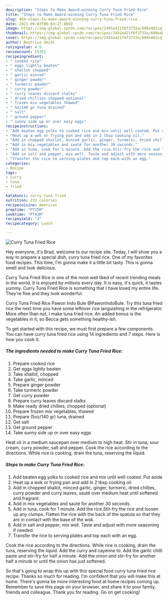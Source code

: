 ```yaml
---
description: "Steps to Make Award-winning Curry Tuna Fried Rice"
title: "Steps to Make Award-winning Curry Tuna Fried Rice"
slug: 464-steps-to-make-award-winning-curry-tuna-fried-rice
date: 2021-09-03T06:03:27.869Z
image: https://img-global.cpcdn.com/recipes/2491e421f6f3733a/680x482cq70/curry-tuna-fried-rice-recipe-main-photo.jpg
thumbnail: https://img-global.cpcdn.com/recipes/2491e421f6f3733a/680x482cq70/curry-tuna-fried-rice-recipe-main-photo.jpg
cover: https://img-global.cpcdn.com/recipes/2491e421f6f3733a/680x482cq70/curry-tuna-fried-rice-recipe-main-photo.jpg
author: Beatrice Smith
ratingvalue: 4.5
reviewcount: 15351
recipeingredient:
- " cooked rice"
- " eggs lightly beaten"
- " shallot chopped"
- " garlic minced"
- " ginger powder"
- " turmeric powder"
- " curry powder"
- " curry leaves discard stalks"
- " dried chillies chopped optional"
- " frozen mix vegetables thawed"
- " 5oz140 gr tuna drained"
- " salt"
- " ground pepper"
- " sunny side up or over easy eggs"
recipeinstructions:
- "Add beaten egg yolks to cooked rice and mix until well coated. Put aside"
- "Heat up a wok or frying pan and add in 2 tbsp cooking oil."
- "Add in chopped shallot, minced garlic, ginger, turmeric, dried chillies, curry powder and curry leaves, sauté over medium heat until softened and fragrant."
- "Add in mix vegetables and sauté for another 30 seconds."
- "Add in tuna, cook for 1 minute. Add the rice.Stir-fry the rice and loosen up any clumps. Flatten the rice with the back of the spatula so that they are in contact with the base of the wok."
- "Add in salt and pepper, mix well. Taste and adjust with more seasoning if needed."
- "Transfer the rice to serving plates and top each with an egg."
categories:
- Recipe
tags:
- curry
- tuna
- fried

katakunci: curry tuna fried 
nutrition: 232 calories
recipecuisine: American
preptime: "PT25M"
cooktime: "PT43M"
recipeyield: "3"
recipecategory: Lunch

---
```



![Curry Tuna Fried Rice](https://img-global.cpcdn.com/recipes/2491e421f6f3733a/680x482cq70/curry-tuna-fried-rice-recipe-main-photo.jpg)

Hey everyone, it's Brad, welcome to our recipe site. Today, I will show you a way to prepare a special dish, curry tuna fried rice. One of my favorites food recipes. This time, I'm gonna make it a little bit tasty. This is gonna smell and look delicious.

Curry Tuna Fried Rice is one of the most well liked of recent trending meals in the world. It is enjoyed by millions every day. It is easy, it's quick, it tastes yummy. Curry Tuna Fried Rice is something that I have loved my entire life. They're fine and they look wonderful.

Curry Tuna Fried Rice Pawon Indo Bule @PawonIndoBule. Try this tuna fried rice the next time you have some leftover rice languishing in the refrigerator. More often than not, I make tuna fried rice. An added bonus is the vegetables in it, so Becca gets something healthy-ish.


To get started with this recipe, we must first prepare a few components. You can have curry tuna fried rice using 14 ingredients and 7 steps. Here is how you cook it.

<!--inarticleads1-->

##### The ingredients needed to make Curry Tuna Fried Rice:

1. Prepare  cooked rice
1. Get  eggs lightly beaten
1. Take  shallot, chopped
1. Take  garlic, minced
1. Prepare  ginger powder
1. Take  turmeric powder
1. Get  curry powder
1. Prepare  curry leaves discard stalks
1. Make ready  dried chillies, chopped (optional)
1. Prepare  frozen mix vegetables, thawed
1. Prepare  (5oz/140 gr) tuna, drained
1. Get  salt
1. Get  ground pepper
1. Take  sunny side up or over easy eggs


Heat oil in a medium saucepan over medium to high heat. Stir in tuna, sour cream, curry powder, salt and pepper. Cook the rice according to the directions. While rice is cooking, drain the tuna, reserving the liquid. 

<!--inarticleads2-->

##### Steps to make Curry Tuna Fried Rice:

1. Add beaten egg yolks to cooked rice and mix until well coated. Put aside
1. Heat up a wok or frying pan and add in 2 tbsp cooking oil.
1. Add in chopped shallot, minced garlic, ginger, turmeric, dried chillies, curry powder and curry leaves, sauté over medium heat until softened and fragrant.
1. Add in mix vegetables and sauté for another 30 seconds.
1. Add in tuna, cook for 1 minute. Add the rice.Stir-fry the rice and loosen up any clumps. Flatten the rice with the back of the spatula so that they are in contact with the base of the wok.
1. Add in salt and pepper, mix well. Taste and adjust with more seasoning if needed.
1. Transfer the rice to serving plates and top each with an egg.


Cook the rice according to the directions. While rice is cooking, drain the tuna, reserving the liquid. Add the curry and cayenne to. Add the garlic chilli paste and stir-fry for half a minute. Add the onion and stir-fry for another half a minute or until the onion has just softened. 

So that's going to wrap this up with this special food curry tuna fried rice recipe. Thanks so much for reading. I'm confident that you will make this at home. There's gonna be more interesting food at home recipes coming up. Remember to save this page on your browser, and share it to your family, friends and colleague. Thank you for reading. Go on get cooking!
